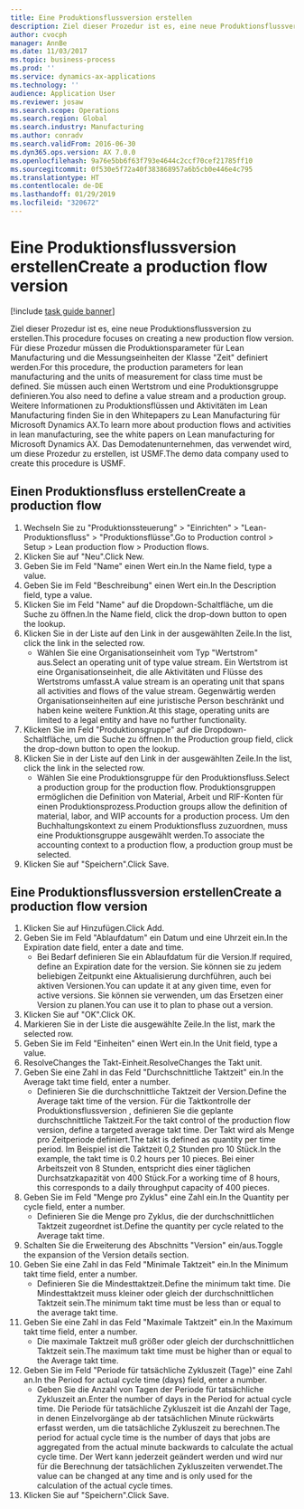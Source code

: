 ```yaml
---
title: Eine Produktionsflussversion erstellen
description: Ziel dieser Prozedur ist es, eine neue Produktionsflussversion zu erstellen.
author: cvocph
manager: AnnBe
ms.date: 11/03/2017
ms.topic: business-process
ms.prod: ''
ms.service: dynamics-ax-applications
ms.technology: ''
audience: Application User
ms.reviewer: josaw
ms.search.scope: Operations
ms.search.region: Global
ms.search.industry: Manufacturing
ms.author: conradv
ms.search.validFrom: 2016-06-30
ms.dyn365.ops.version: AX 7.0.0
ms.openlocfilehash: 9a76e5bb6f63f793e4644c2ccf70cef21785ff10
ms.sourcegitcommit: 0f530e5f72a40f383868957a6b5cb0e446e4c795
ms.translationtype: HT
ms.contentlocale: de-DE
ms.lasthandoff: 01/29/2019
ms.locfileid: "320672"
---
```

# <a name="create-a-production-flow-version"></a><span data-ttu-id="1c76c-103">Eine Produktionsflussversion erstellen</span><span class="sxs-lookup"><span data-stu-id="1c76c-103">Create a production flow version</span></span>

[!include [task guide banner](../../includes/task-guide-banner.md)]

<span data-ttu-id="1c76c-104">Ziel dieser Prozedur ist es, eine neue Produktionsflussversion zu erstellen.</span><span class="sxs-lookup"><span data-stu-id="1c76c-104">This procedure focuses on creating a new production flow version.</span></span> <span data-ttu-id="1c76c-105">Für diese Prozedur müssen die Produktionsparameter für Lean Manufacturing und die Messungseinheiten der Klasse "Zeit" definiert werden.</span><span class="sxs-lookup"><span data-stu-id="1c76c-105">For this procedure, the production parameters for lean manufacturing and the units of measurement for class time must be defined.</span></span> <span data-ttu-id="1c76c-106">Sie müssen auch einen Wertstrom und eine Produktionsgruppe definieren.</span><span class="sxs-lookup"><span data-stu-id="1c76c-106">You also need to define a value stream and a production group.</span></span> <span data-ttu-id="1c76c-107">Weitere Informationen zu Produktionsflüssen und Aktivitäten im Lean Manufacturing finden Sie in den Whitepapers zu Lean Manufacturing für Microsoft Dynamics AX.</span><span class="sxs-lookup"><span data-stu-id="1c76c-107">To learn more about production flows and activities in lean manufacturing, see the white papers on Lean manufacturing for Microsoft Dynamics AX.</span></span> <span data-ttu-id="1c76c-108">Das Demodatenunternehmen, das verwendet wird, um diese Prozedur zu erstellen, ist USMF.</span><span class="sxs-lookup"><span data-stu-id="1c76c-108">The demo data company used to create this procedure is USMF.</span></span>


## <a name="create-a-production-flow"></a><span data-ttu-id="1c76c-109">Einen Produktionsfluss erstellen</span><span class="sxs-lookup"><span data-stu-id="1c76c-109">Create a production flow</span></span>
1. <span data-ttu-id="1c76c-110">Wechseln Sie zu "Produktionssteuerung" > "Einrichten" > "Lean-Produktionsfluss" > "Produktionsflüsse".</span><span class="sxs-lookup"><span data-stu-id="1c76c-110">Go to Production control > Setup > Lean production flow > Production flows.</span></span>
2. <span data-ttu-id="1c76c-111">Klicken Sie auf "Neu".</span><span class="sxs-lookup"><span data-stu-id="1c76c-111">Click New.</span></span>
3. <span data-ttu-id="1c76c-112">Geben Sie im Feld "Name" einen Wert ein.</span><span class="sxs-lookup"><span data-stu-id="1c76c-112">In the Name field, type a value.</span></span>
4. <span data-ttu-id="1c76c-113">Geben Sie im Feld "Beschreibung" einen Wert ein.</span><span class="sxs-lookup"><span data-stu-id="1c76c-113">In the Description field, type a value.</span></span>
5. <span data-ttu-id="1c76c-114">Klicken Sie im Feld "Name" auf die Dropdown-Schaltfläche, um die Suche zu öffnen.</span><span class="sxs-lookup"><span data-stu-id="1c76c-114">In the Name field, click the drop-down button to open the lookup.</span></span>
6. <span data-ttu-id="1c76c-115">Klicken Sie in der Liste auf den Link in der ausgewählten Zeile.</span><span class="sxs-lookup"><span data-stu-id="1c76c-115">In the list, click the link in the selected row.</span></span>
    * <span data-ttu-id="1c76c-116">Wählen Sie eine Organisationseinheit vom Typ "Wertstrom" aus.</span><span class="sxs-lookup"><span data-stu-id="1c76c-116">Select an operating unit of type value stream.</span></span> <span data-ttu-id="1c76c-117">Ein Wertstrom ist eine Organisationseinheit, die alle Aktivitäten und Flüsse des Wertstroms umfasst.</span><span class="sxs-lookup"><span data-stu-id="1c76c-117">A value stream is an operating unit that spans all activities and flows of the value stream.</span></span> <span data-ttu-id="1c76c-118">Gegenwärtig werden Organisationseinheiten auf eine juristische Person beschränkt und haben keine weitere Funktion.</span><span class="sxs-lookup"><span data-stu-id="1c76c-118">At this stage, operating units are limited to a legal entity and have no further functionality.</span></span>  
7. <span data-ttu-id="1c76c-119">Klicken Sie im Feld "Produktionsgruppe" auf die Dropdown-Schaltfläche, um die Suche zu öffnen.</span><span class="sxs-lookup"><span data-stu-id="1c76c-119">In the Production group field, click the drop-down button to open the lookup.</span></span>
8. <span data-ttu-id="1c76c-120">Klicken Sie in der Liste auf den Link in der ausgewählten Zeile.</span><span class="sxs-lookup"><span data-stu-id="1c76c-120">In the list, click the link in the selected row.</span></span>
    * <span data-ttu-id="1c76c-121">Wählen Sie eine Produktionsgruppe für den Produktionsfluss.</span><span class="sxs-lookup"><span data-stu-id="1c76c-121">Select a production group for the production flow.</span></span> <span data-ttu-id="1c76c-122">Produktionsgruppen ermöglichen die Definition von Material, Arbeit und RIF-Konten für einen Produktionsprozess.</span><span class="sxs-lookup"><span data-stu-id="1c76c-122">Production groups allow the definition of material, labor, and WIP accounts for a production process.</span></span> <span data-ttu-id="1c76c-123">Um den Buchhaltungskontext zu einem Produktionsfluss zuzuordnen, muss eine Produktionsgruppe ausgewählt werden.</span><span class="sxs-lookup"><span data-stu-id="1c76c-123">To associate the accounting context to a production flow, a production group must be selected.</span></span>  
9. <span data-ttu-id="1c76c-124">Klicken Sie auf "Speichern".</span><span class="sxs-lookup"><span data-stu-id="1c76c-124">Click Save.</span></span>

## <a name="create-a-production-flow-version"></a><span data-ttu-id="1c76c-125">Eine Produktionsflussversion erstellen</span><span class="sxs-lookup"><span data-stu-id="1c76c-125">Create a production flow version</span></span>
1. <span data-ttu-id="1c76c-126">Klicken Sie auf Hinzufügen.</span><span class="sxs-lookup"><span data-stu-id="1c76c-126">Click Add.</span></span>
2. <span data-ttu-id="1c76c-127">Geben Sie im Feld "Ablaufdatum" ein Datum und eine Uhrzeit ein.</span><span class="sxs-lookup"><span data-stu-id="1c76c-127">In the Expiration date field, enter a date and time.</span></span>
    * <span data-ttu-id="1c76c-128">Bei Bedarf definieren Sie ein Ablaufdatum für die Version.</span><span class="sxs-lookup"><span data-stu-id="1c76c-128">If required, define an Expiration date for the version.</span></span> <span data-ttu-id="1c76c-129">Sie können sie zu jedem beliebigen Zeitpunkt eine Aktualisierung durchführen, auch bei aktiven Versionen.</span><span class="sxs-lookup"><span data-stu-id="1c76c-129">You can update it at any given time, even for active versions.</span></span> <span data-ttu-id="1c76c-130">Sie können sie verwenden, um das Ersetzen einer Version zu planen.</span><span class="sxs-lookup"><span data-stu-id="1c76c-130">You can use it to plan to phase out a version.</span></span>  
3. <span data-ttu-id="1c76c-131">Klicken Sie auf "OK".</span><span class="sxs-lookup"><span data-stu-id="1c76c-131">Click OK.</span></span>
4. <span data-ttu-id="1c76c-132">Markieren Sie in der Liste die ausgewählte Zeile.</span><span class="sxs-lookup"><span data-stu-id="1c76c-132">In the list, mark the selected row.</span></span>
5. <span data-ttu-id="1c76c-133">Geben Sie im Feld "Einheiten" einen Wert ein.</span><span class="sxs-lookup"><span data-stu-id="1c76c-133">In the Unit field, type a value.</span></span>
6. <span data-ttu-id="1c76c-134">ResolveChanges the Takt-Einheit.</span><span class="sxs-lookup"><span data-stu-id="1c76c-134">ResolveChanges the Takt unit.</span></span>
7. <span data-ttu-id="1c76c-135">Geben Sie eine Zahl in das Feld "Durchschnittliche Taktzeit" ein.</span><span class="sxs-lookup"><span data-stu-id="1c76c-135">In the Average takt time field, enter a number.</span></span>
    * <span data-ttu-id="1c76c-136">Definieren Sie die durchschnittliche Taktzeit der Version.</span><span class="sxs-lookup"><span data-stu-id="1c76c-136">Define the Average takt time of the version.</span></span> <span data-ttu-id="1c76c-137">Für die Taktkontrolle der Produktionsflussversion , definieren Sie die geplante durchschnittliche Taktzeit.</span><span class="sxs-lookup"><span data-stu-id="1c76c-137">For the takt control of the production flow version, define a targeted average takt time.</span></span> <span data-ttu-id="1c76c-138">Der Takt wird als Menge pro Zeitperiode definiert.</span><span class="sxs-lookup"><span data-stu-id="1c76c-138">The takt is defined as quantity per time period.</span></span> <span data-ttu-id="1c76c-139">Im Beispiel ist die Taktzeit 0,2 Stunden pro 10 Stück.</span><span class="sxs-lookup"><span data-stu-id="1c76c-139">In the example, the takt time is 0.2 hours per 10 pieces.</span></span> <span data-ttu-id="1c76c-140">Bei einer Arbeitszeit von 8 Stunden, entspricht dies einer täglichen Durchsatzkapazität von 400 Stück.</span><span class="sxs-lookup"><span data-stu-id="1c76c-140">For a working time of 8 hours, this corresponds to a daily throughput capacity of 400 pieces.</span></span>  
8. <span data-ttu-id="1c76c-141">Geben Sie im Feld "Menge pro Zyklus" eine Zahl ein.</span><span class="sxs-lookup"><span data-stu-id="1c76c-141">In the Quantity per cycle field, enter a number.</span></span>
    * <span data-ttu-id="1c76c-142">Definieren Sie die Menge pro Zyklus, die der durchschnittlichen Taktzeit zugeordnet ist.</span><span class="sxs-lookup"><span data-stu-id="1c76c-142">Define the quantity per cycle related to the Average takt time.</span></span>  
9. <span data-ttu-id="1c76c-143">Schalten Sie die Erweiterung des Abschnitts "Version" ein/aus.</span><span class="sxs-lookup"><span data-stu-id="1c76c-143">Toggle the expansion of the Version details section.</span></span>
10. <span data-ttu-id="1c76c-144">Geben Sie eine Zahl in das Feld "Minimale Taktzeit" ein.</span><span class="sxs-lookup"><span data-stu-id="1c76c-144">In the Minimum takt time field, enter a number.</span></span>
    * <span data-ttu-id="1c76c-145">Definieren Sie die Mindesttaktzeit.</span><span class="sxs-lookup"><span data-stu-id="1c76c-145">Define the minimum takt time.</span></span> <span data-ttu-id="1c76c-146">Die Mindesttaktzeit muss kleiner oder gleich der durchschnittlichen Taktzeit sein.</span><span class="sxs-lookup"><span data-stu-id="1c76c-146">The minimum takt time must be less than or equal to the average takt time.</span></span>  
11. <span data-ttu-id="1c76c-147">Geben Sie eine Zahl in das Feld "Maximale Taktzeit" ein.</span><span class="sxs-lookup"><span data-stu-id="1c76c-147">In the Maximum takt time field, enter a number.</span></span>
    * <span data-ttu-id="1c76c-148">Die maximale Taktzeit muß größer oder gleich der durchschnittlichen Taktzeit sein.</span><span class="sxs-lookup"><span data-stu-id="1c76c-148">The maximum takt time must be higher than or equal to the Average takt time.</span></span>  
12. <span data-ttu-id="1c76c-149">Geben Sie im Feld "Periode für tatsächliche Zykluszeit (Tage)" eine Zahl an.</span><span class="sxs-lookup"><span data-stu-id="1c76c-149">In the Period for actual cycle time (days) field, enter a number.</span></span>
    * <span data-ttu-id="1c76c-150">Geben Sie die Anzahl von Tagen der Periode für tatsächliche Zykluszeit an.</span><span class="sxs-lookup"><span data-stu-id="1c76c-150">Enter the number of days in the Period for actual cycle time.</span></span> <span data-ttu-id="1c76c-151">Die Periode für tatsächliche Zykluszeit ist die Anzahl der Tage, in denen Einzelvorgänge ab der tatsächlichen Minute rückwärts erfasst werden, um die tatsächliche Zykluszeit zu berechnen.</span><span class="sxs-lookup"><span data-stu-id="1c76c-151">The period for actual cycle time is the number of days that jobs are aggregated from the actual minute backwards to calculate the actual cycle time.</span></span> <span data-ttu-id="1c76c-152">Der Wert kann jederzeit geändert werden und wird nur für die Berechnung der tatsächlichen Zykluszeiten verwendet.</span><span class="sxs-lookup"><span data-stu-id="1c76c-152">The value can be changed at any time and is only used for the calculation of the actual cycle times.</span></span>  
13. <span data-ttu-id="1c76c-153">Klicken Sie auf "Speichern".</span><span class="sxs-lookup"><span data-stu-id="1c76c-153">Click Save.</span></span>

